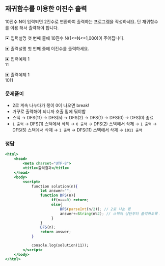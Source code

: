 ## 재귀함수를 이용한 이진수 출력

10진수 N이 입력되면 2진수로 변환하여 출력하는 프로그램을 작성하세요. 단 재귀함수를 이용
해서 출력해야 합니다.

▣ 입력설명
첫 번째 줄에 10진수 N(1<=N<=1,000)이 주어집니다.

▣ 출력설명
첫 번째 줄에 이진수를 출력하세요.

▣ 입력예제 1
<br>
11

▣ 출력예제 1
<br>
1011

### 문제풀이

- 2로 계속 나누다가 몫이 0이 나오면 break!
- 거꾸로 출력해야 되니까 호출 밑에 둬야함
- 스택 → DFS(11) → DFS(5) → DFS(2) → DFS(1) → DFS(0) → DFS(0) 종료
- `1 출력` → DFS(1) 스택에서 삭제 → `0 출력` → DFS(2) 스택에서 삭제 → `1 출력` → DFS(5) 스택에서 삭제 → `1 출력` → DFS(11) 스택에서 삭제 → `1011 출력`

### 정답

```jsx
<html>
    <head>
        <meta charset="UTF-8">
        <title>출력결과</title>
    </head>
    <body>
        <script>
            function solution(n){
                let answer="";
                function DFS(n){
                     if(n===0) return;
                     else{
                         DFS(parseInt(n/2)); // 2로 나눈 몫
                         answer+=String(n%2); // 스택의 상단부터 출력하도록 DFS아래에 두기
                     }
                }
                DFS(n);
                return answer;
            }

            console.log(solution(11));
        </script>
    </body>
</html>
```
